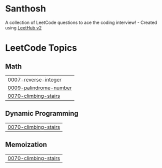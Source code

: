 # Santhosh
A collection of LeetCode questions to ace the coding interview! - Created using [LeetHub v2](https://github.com/arunbhardwaj/LeetHub-2.0)

<!---LeetCode Topics Start-->
# LeetCode Topics
## Math
|  |
| ------- |
| [0007-reverse-integer](https://github.com/Santhosh73420/Santhosh/tree/master/0007-reverse-integer) |
| [0009-palindrome-number](https://github.com/Santhosh73420/Santhosh/tree/master/0009-palindrome-number) |
| [0070-climbing-stairs](https://github.com/Santhosh73420/Santhosh/tree/master/0070-climbing-stairs) |
## Dynamic Programming
|  |
| ------- |
| [0070-climbing-stairs](https://github.com/Santhosh73420/Santhosh/tree/master/0070-climbing-stairs) |
## Memoization
|  |
| ------- |
| [0070-climbing-stairs](https://github.com/Santhosh73420/Santhosh/tree/master/0070-climbing-stairs) |
<!---LeetCode Topics End-->